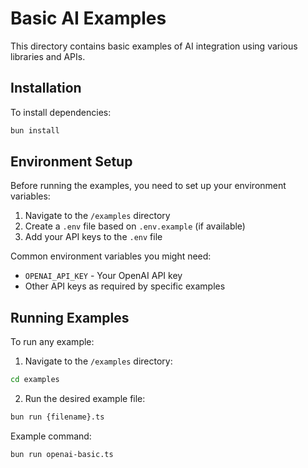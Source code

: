 # Basic AI Examples

This directory contains basic examples of AI integration using various libraries and APIs.

## Installation

To install dependencies:

```bash
bun install
```

## Environment Setup

Before running the examples, you need to set up your environment variables:

1. Navigate to the `/examples` directory
2. Create a `.env` file based on `.env.example` (if available)
3. Add your API keys to the `.env` file

Common environment variables you might need:
- `OPENAI_API_KEY` - Your OpenAI API key
- Other API keys as required by specific examples

## Running Examples

To run any example:

1. Navigate to the `/examples` directory:
```bash
cd examples
```

2. Run the desired example file:
```bash
bun run {filename}.ts
```

Example command:
```bash
bun run openai-basic.ts
```

